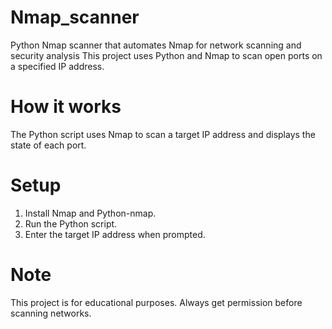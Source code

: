 # Nmap_scanner
Python Nmap scanner that automates Nmap for network scanning and security analysis
This project uses Python and Nmap to scan open ports on a specified IP address.

# How it works
The Python script uses Nmap to scan a target IP address and displays the state of each port.

# Setup

1. Install Nmap and Python-nmap.
2. Run the Python script.
3. Enter the target IP address when prompted.

# Note
This project is for educational purposes. Always get permission before scanning networks.
